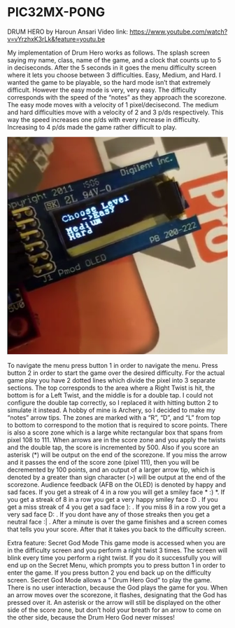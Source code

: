 # PIC32MX-PONG
DRUM HERO by Haroun Ansari
Video link: https://www.youtube.com/watch?v=vYrzhxK3rLk&feature=youtu.be

My implementation of Drum Hero works as follows. The splash screen saying my name,
class, name of the game, and a clock that counts up to 5 in deciseconds. After the 5 seconds in
it goes the menu difficulty screen where it lets you choose between 3 difficulties. Easy, Medium,
and Hard. I wanted the game to be playable, so the hard mode isn’t that extremely difficult.
However the easy mode is very, very easy. The difficulty corresponds with the speed of the
“notes” as they approach the scorezone. The easy mode moves with a velocity of 1
pixel/decisecond. The medium and hard difficulties move with a velocity of 2 and 3 p/ds
respectively. This way the speed increases one p/ds with every increase in difficulty. Increasing
to 4 p/ds made the game rather difficult to play.

![Image of Difficulty levels](https://github.com/HarounAns/PIC32MX-PONG/blob/master/images/image1.PNG "Image of difficulty levels")

To navigate the menu press button 1 in order to
navigate the menu. Press button 2 in order to start the game over the desired difficulty.
For the actual game play you have 2 dotted lines which divide the pixel into 3 separate
sections. The top corresponds to the area where a Right Twist is hit, the bottom is for a Left
Twist, and the middle is for a double tap. I could not configure the double tap correctly, so I
replaced it with hitting button 2 to simulate it instead. A hobby of mine is Archery, so I decided to
make my “notes” arrow tips. The zones are marked with a “R”, “D”, and “L” from top to bottom to
correspond to the motion that is required to score points. There is also a score zone which is a
large white rectangular box that spans from pixel 108 to 111. When arrows are in the score
zone and you apply the twists and the double tap, the score is incremented by 500. Also if you
score an asterisk (*) will be output on the end of the scorezone. If you miss the arrow and it
passes the end of the score zone (pixel 111), then you will be decremented by 100 points, and
an output of a larger arrow tip, which is denoted by a greater than sign character (>) will be
output at the end of the scorezone. Audience feedback (AFB on the OLED) is denoted by happy
and sad faces. If you get a streak of 4 in a row you will get a smiley face * :) *. If you get a streak
of 8 in a row you get a very happy smiley face :D . If you get a miss streak of 4 you get a sad
face ): . If you miss 8 in a row you get a very sad face D: . If you dont have any of those streaks
then you get a neutral face :| . After a minute is over the game finishes and a screen comes that
tells you your score. After that it takes you back to the difficulty screen.

Extra feature: Secret God Mode
This game mode is accessed when you are in the difficulty screen and you perform a
right twist 3 times. The screen will blink every time you perform a right twist. If you do it
successfully you will end up on the Secret Menu, which prompts you to press button 1 in order
to enter the game. If you press button 2 you end back up on the difficulty screen. Secret God
Mode allows a “ Drum Hero God” to play the game. There is no user interaction, because the
God plays the game for you. When an arrow moves over the scorezone, it flashes, designating
that the God has pressed over it. An asterisk or the arrow will still be displayed on the other side
of the score zone, but don’t hold your breath for an arrow to come on the other side, because
the Drum Hero God never misses!

